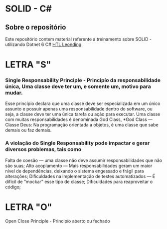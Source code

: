 # SOLID - C# 

## Sobre o repositório

Este repositório contem material referente a treinamento sobre SOLID - utilizando Dotnet 6 C# [HTL Leonding](https://www.udemy.com/course/curso-design-patterns-csharp).

# LETRA "S"

### Single Responsability Principle - Principío da responsabilidade única, Uma classe deve ter um, e somente um, motivo para mudar. 

  Esse princípio declara que uma classe deve ser especializada em um único assunto e possuir apenas uma responsabilidade dentro do software, ou seja, a classe deve ter uma única tarefa ou ação para executar. Uma classe com muitas responsabilidades é denominada God Class, *God Class — Classe Deus: Na programação orientada a objetos, é uma classe que sabe demais ou faz demais.
  
### A violação do Single Responsability pode impactar e gerar diversos problemas, tais como  

  Falta de coesão — uma classe não deve assumir responsabilidades que não são suas;
  Alto acoplamento — Mais responsabilidades geram um maior nível de dependências, deixando o sistema engessado e frágil para alterações;
  Dificuldades na implementação de testes automatizados — É difícil de “mockar” esse tipo de classe;
  Dificuldades para reaproveitar o código;


# LETRA "O"

Open Close Principle - Principío aberto ou fechado 

